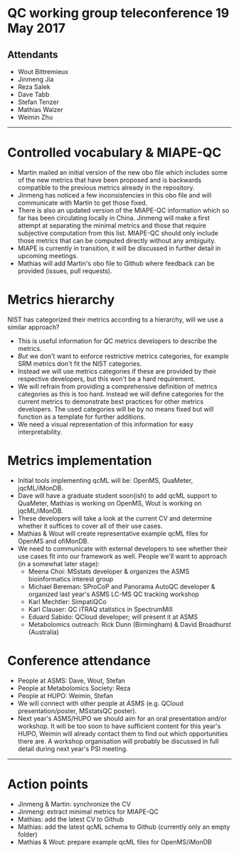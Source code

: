 # QC working group teleconference 19 May 2017

## Attendants

- Wout Bittremieux
- Jinmeng Jia
- Reza Salek
- Dave Tabb
- Stefan Tenzer
- Mathias Walzer
- Weimin Zhu

---

# Controlled vocabulary & MIAPE-QC

- Martin mailed an initial version of the new obo file which includes some of the new metrics that have been proposed and is backwards compatible to the previous metrics already in the repository.
- Jinmeng has noticed a few inconsistencies in this obo file and will communicate with Martin to get those fixed.
- There is also an updated version of the MIAPE-QC information which so far has been circulating locally in China. Jinmeng will make a first attempt at separating the minimal metrics and those that require subjective computation from this list. MIAPE-QC should only include those metrics that can be computed directly without any ambiguity.
- MIAPE is currently in transition, it will be discussed in further detail in upcoming meetings.
- Mathias will add Martin's obo file to Github where feedback can be provided (issues, pull requests).

# Metrics hierarchy

NIST has categorized their metrics according to a hierarchy, will we use a similar approach?

- This is useful information for QC metrics developers to describe the metrics.
- _But_ we don't want to enforce restrictive metrics categories, for example SRM metrics don't fit the NIST categories.
- Instead we will use metrics categories if these are provided by their respective developers, but this won't be a hard requirement.
- We will refrain from providing a comprehensive definition of metrics categories as this is too hard. Instead we will define categories for the current metrics to demonstrate best practices for other metrics developers. The used categories will be by no means fixed but will function as a template for further additions.
- We need a visual representation of this information for easy interpretability.

# Metrics implementation

- Initial tools implementing qcML will be: OpenMS, QuaMeter, jqcML/iMonDB.
- Dave will have a graduate student soon(ish) to add qcML support to QuaMeter, Mathias is working on OpenMS, Wout is working on jqcML/iMonDB.
- These developers will take a look at the current CV and determine whether it suffices to cover all of their use cases.
- Mathias & Wout will create representative example qcML files for OpenMS and ofiMonDB.
- We need to communicate with external developers to see whether their use cases fit into our framework as well. People we'll want to approach (in a somewhat later stage):
    * Meena Choi: MSstats developer & organizes the ASMS bioinformatics interest group
    * Michael Bereman: SProCoP and Panorama AutoQC developer & organized last year's ASMS LC-MS QC tracking workshop
    * Karl Mechtler: SimpatiQCo
    * Karl Clauser: QC iTRAQ statistics in SpectrumMill
    * Eduard Sabido: QCloud developer; will present it at ASMS
    * Metabolomics outreach: Rick Dunn (Birmingham) & David Broadhurst (Australia)
    
# Conference attendance

- People at ASMS: Dave, Wout, Stefan
- People at Metabolomics Society: Reza
- People at HUPO: Weimin, Stefan
- We will connect with other people at ASMS (e.g. QCloud presentation/poster, MSstatsQC poster).
- Next year's ASMS/HUPO we should aim for an oral presentation and/or workshop. It will be too soon to have sufficient content for this year's HUPO, Weimin will already contact them to find out which opportunities there are. A workshop organisation will probably be discussed in full detail during next year's PSI meeting.

---

# Action points

- Jinmeng & Martin: synchronize the CV
- Jinmeng: extract minimal metrics for MIAPE-QC
- Mathias: add the latest CV to Github
- Mathias: add the latest qcML schema to Github (currently only an empty folder)
- Mathias & Wout: prepare example qcML files for OpenMS/iMonDB
